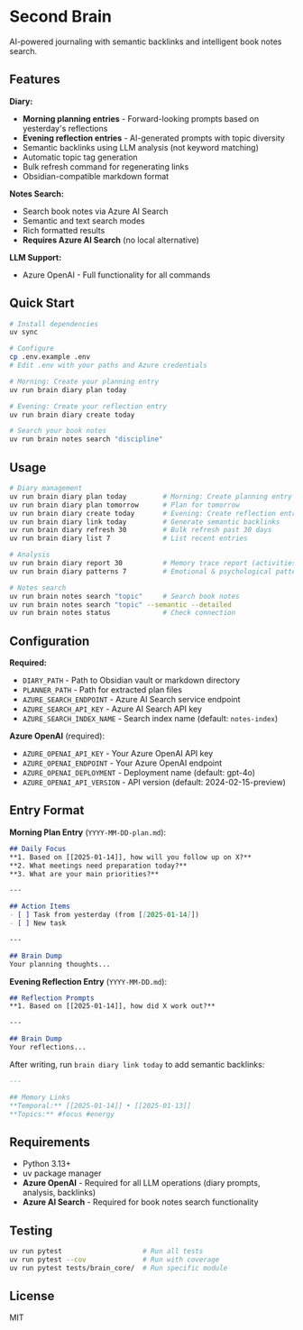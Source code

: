 # Second Brain

AI-powered journaling with semantic backlinks and intelligent book notes search.

## Features

**Diary:**
- **Morning planning entries** - Forward-looking prompts based on yesterday's reflections
- **Evening reflection entries** - AI-generated prompts with topic diversity
- Semantic backlinks using LLM analysis (not keyword matching)
- Automatic topic tag generation
- Bulk refresh command for regenerating links
- Obsidian-compatible markdown format

**Notes Search:**
- Search book notes via Azure AI Search
- Semantic and text search modes
- Rich formatted results
- **Requires Azure AI Search** (no local alternative)

**LLM Support:**
- Azure OpenAI - Full functionality for all commands

## Quick Start

```bash
# Install dependencies
uv sync

# Configure
cp .env.example .env
# Edit .env with your paths and Azure credentials

# Morning: Create your planning entry
uv run brain diary plan today

# Evening: Create your reflection entry
uv run brain diary create today

# Search your book notes
uv run brain notes search "discipline"
```

## Usage

```bash
# Diary management
uv run brain diary plan today         # Morning: Create planning entry
uv run brain diary plan tomorrow      # Plan for tomorrow
uv run brain diary create today       # Evening: Create reflection entry
uv run brain diary link today         # Generate semantic backlinks
uv run brain diary refresh 30         # Bulk refresh past 30 days
uv run brain diary list 7             # List recent entries

# Analysis
uv run brain diary report 30          # Memory trace report (activities & connections)
uv run brain diary patterns 7         # Emotional & psychological patterns

# Notes search
uv run brain notes search "topic"     # Search book notes
uv run brain notes search "topic" --semantic --detailed
uv run brain notes status             # Check connection


```

## Configuration

**Required:**
- `DIARY_PATH` - Path to Obsidian vault or markdown directory
- `PLANNER_PATH` - Path for extracted plan files
- `AZURE_SEARCH_ENDPOINT` - Azure AI Search service endpoint
- `AZURE_SEARCH_API_KEY` - Azure AI Search API key
- `AZURE_SEARCH_INDEX_NAME` - Search index name (default: `notes-index`)

**Azure OpenAI** (required):
- `AZURE_OPENAI_API_KEY` - Your Azure OpenAI API key
- `AZURE_OPENAI_ENDPOINT` - Your Azure OpenAI endpoint
- `AZURE_OPENAI_DEPLOYMENT` - Deployment name (default: gpt-4o)
- `AZURE_OPENAI_API_VERSION` - API version (default: 2024-02-15-preview)

## Entry Format

**Morning Plan Entry** (`YYYY-MM-DD-plan.md`):

```markdown
## Daily Focus
**1. Based on [[2025-01-14]], how will you follow up on X?**
**2. What meetings need preparation today?**
**3. What are your main priorities?**

---

## Action Items
- [ ] Task from yesterday (from [[2025-01-14]])
- [ ] New task

---

## Brain Dump
Your planning thoughts...
```

**Evening Reflection Entry** (`YYYY-MM-DD.md`):

```markdown
## Reflection Prompts
**1. Based on [[2025-01-14]], how did X work out?**

---

## Brain Dump
Your reflections...
```

After writing, run `brain diary link today` to add semantic backlinks:

```markdown
---

## Memory Links
**Temporal:** [[2025-01-14]] • [[2025-01-13]]
**Topics:** #focus #energy
```

## Requirements

- Python 3.13+
- uv package manager
- **Azure OpenAI** - Required for all LLM operations (diary prompts, analysis, backlinks)
- **Azure AI Search** - Required for book notes search functionality

## Testing

```bash
uv run pytest                    # Run all tests
uv run pytest --cov              # Run with coverage
uv run pytest tests/brain_core/  # Run specific module
```

## License

MIT
